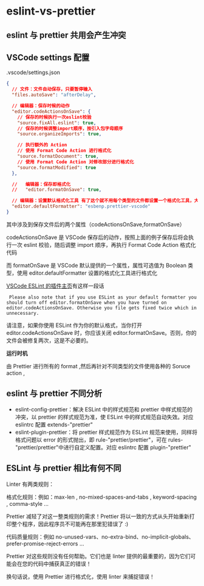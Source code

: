 # eslint-vs-prettier

## eslint 与 prettier 共用会产生冲突

## VSCode settings 配置

.vscode/settings.json

```json
{
  // 文件：文件自动保存，只要暂停输入
  "files.autoSave": "afterDelay",

  // 编辑器：保存时候的动作
  "editor.codeActionsOnSave": {
    // 保存的时候执行一次eslint校验
    "source.fixAll.eslint": true,
    // 保存的时候调整import顺序，按引入包字母顺序
    "source.organizeImports": true,

    // 执行额外的 Action
    // 使用 Format Code Action 进行格式化
    "source.formatDocument": true,
    // 使用 Format Code Action 对修改部分进行格式化
    "source.formatModified": true
  },

  //   编辑器：保存即格式化
  //   "editor.formatOnSave": true,

  // 编辑器：设置默认格式化工具 有了这个就不用每个类型的文件都设置一个格式化工具，大部分用prettier，只有特殊情况需要单独设置
  "editor.defaultFormatter": "esbenp.prettier-vscode"
}
```

其中涉及到保存文件后的两个属性（codeActionsOnSave,formatOnSave）

codeActionsOnSave 是 VSCode 保存后的动作，按照上面的例子保存后将会执行一次 eslint 校验，随后调整 import 顺序，再执行 Format Code Action 格式化代码

而 formatOnSave 是 VSCode 默认提供的一个属性，属性可选值为 Boolean 类型，使用 editor.defaultFormatter 设置的格式化工具进行格式化

[VSCode ESLint 的插件主页](https://marketplace.visualstudio.com/items?itemName=dbaeumer.vscode-eslint)有这样一段话

```
 Please also note that if you use ESLint as your default formatter you should turn off editor.formatOnSave when you have turned on editor.codeActionsOnSave. Otherwise you file gets fixed twice which in unnecessary.
```

请注意，如果你使用 ESLint 作为你的默认格式，当你打开 editor.codeActionsOnSave 时，你应该关闭 editor.formatOnSave。否则，你的文件会被修复两次，这是不必要的。

**运行时机**

由 Prettier 进行所有的 format ,然后再针对不同类型的文件使用各种的 Soruce action ,

## eslint 与 prettier 不同分析

- eslint-config-prettier：解决 ESLint 中的样式规范和 prettier 中样式规范的冲突，以 prettier 的样式规范为准，使 ESLint 中的样式规范自动失效。对应 eslintrc 配置 extends-"prettier"
- eslint-plugin-prettier：将 prettier 样式规范作为 ESLint 规范来使用，同样将格式问题以 error 的形式抛出，即 rule-"prettier/prettier"，可在 rules-"prettier/prettier"中进行自定义配置。对应 eslintrc 配置 plugin-"prettier"



## ESLint 与 prettier 相比有何不同

Linter 有两类规则：

格式化规则：例如：max-len , no-mixed-spaces-and-tabs , keyword-spacing , comma-style ...

Prettier 减轻了对这一整类规则的需求！Prettier 将以一致的方式从头开始重新打印整个程序，因此程序员不可能再在那里犯错误了 :)

代码质量规则：例如 no-unused-vars、no-extra-bind、no-implicit-globals、prefer-promise-reject-errors ...

Prettier 对这些规则没有任何帮助。它们也是 linter 提供的最重要的，因为它们可能会在您的代码中捕获真正的错误！

换句话说，使用 Prettier 进行格式化，使用 linter 来捕捉错误！
